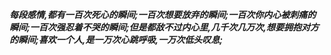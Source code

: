 ***每段感情,都有一百次死心的瞬间;一百次想要放弃的瞬间;一百次你内心被刺痛的瞬间;一百次强忍着不哭的瞬间;但是都敌不过内心里,几千次几万次,想要拥抱对方的瞬间;喜欢一个人,是一万次心跳呼吸,一万次低头叹息;***